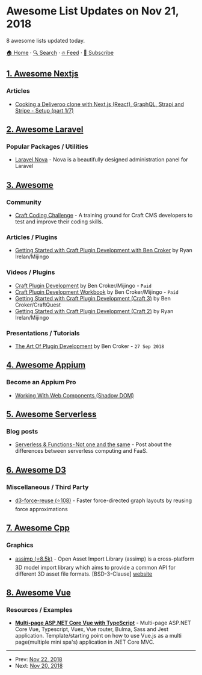 # Awesome List Updates on Nov 21, 2018

8 awesome lists updated today.

[🏠 Home](/README.md) · [🔍 Search](https://www.trackawesomelist.com/search/) · [🔥 Feed](https://www.trackawesomelist.com/rss.xml) · [📮 Subscribe](https://trackawesomelist.us17.list-manage.com/subscribe?u=d2f0117aa829c83a63ec63c2f&id=36a103854c)



## [1. Awesome Nextjs](/content/unicodeveloper/awesome-nextjs/README.md)

### Articles

*   [Cooking a Deliveroo clone with Next.js (React), GraphQL, Strapi and Stripe - Setup (part 1/7)](https://blog.strapi.io/strapi-next-setup)

## [2. Awesome Laravel](/content/chiraggude/awesome-laravel/README.md)

### Popular Packages / Utilities

*   [Laravel Nova](https://nova.laravel.com/) - Nova is a beautifully designed administration panel for Laravel

## [3. Awesome](/content/craftcms/awesome/README.md)

### Community

*   [Craft Coding Challenge](https://craftcodingchallenge.com/) - A training ground for Craft CMS developers to test and improve their coding skills.

### Articles / Plugins

*   [Getting Started with Craft Plugin Development with Ben Croker](https://mijingo.com/blog/getting-started-with-craft-plugin-development-with-ben-croker) by Ryan Irelan/Mijingo

### Videos / Plugins

*   [Craft Plugin Development](https://mijingo.com/products/screencasts/craft-plugin-development/) by Ben Croker/Mijingo - `Paid`
*   [Craft Plugin Development Workbook](https://mijingo.com/products/workbooks/craft-plugin-development-workbook/) by Ben Croker/Mijingo - `Paid`
*   [Getting Started with Craft Plugin Development (Craft 3)](https://craftquest.io/courses/how-to-create-craft-plugin) by Ben Croker/CraftQuest
*   [Getting Started with Craft Plugin Development (Craft 2)](https://mijingo.com/blog/getting-started-with-craft-plugin-development) by Ryan Irelan/Mijingo

### Presentations / Tutorials

*   [The Art Of Plugin Development](https://speakerdeck.com/putyourlightson/the-art-of-plugin-development) by Ben Croker - `27 Sep 2018`

## [4. Awesome Appium](/content/SrinivasanTarget/awesome-appium/README.md)

### Become an Appium Pro

*   [Working With Web Components (Shadow DOM)](https://appiumpro.com/editions/44)

## [5. Awesome Serverless](/content/pmuens/awesome-serverless/README.md)

### Blog posts

*   [Serverless & Functions - Not one and the same](https://hackernoon.com/serverless-functions-not-one-and-the-same-150eb070d9a3) - Post about the differences between serverless computing and FaaS.

## [6. Awesome D3](/content/wbkd/awesome-d3/README.md)

### Miscellaneous / Third Party

*   [d3-force-reuse (⭐108)](https://github.com/twosixlabs/d3-force-reuse) - Faster force-directed graph layouts by reusing force approximations

## [7. Awesome Cpp](/content/fffaraz/awesome-cpp/README.md)

### Graphics

*   [assimp (⭐8.5k)](https://github.com/assimp/assimp) - Open Asset Import Library (assimp) is a cross-platform 3D model import library which aims to provide a common API for different 3D asset file formats. \[BSD-3-Clause] [website](http://www.assimp.org)

## [8. Awesome Vue](/content/vuejs/awesome-vue/README.md)

### Resources / Examples

*   [**Multi-page ASP.NET Core Vue with TypeScript**](https://github.com/danijelh/aspnetcore-vue-typescript-template) - Multi-page ASP.NET Core Vue, Typescript, Vuex, Vue router, Bulma, Sass and Jest application. Template/starting point on how to use Vue.js as a multi page(multiple mini spa's) application in .NET Core MVC.

---

- Prev: [Nov 22, 2018](/content/2018/11/22/README.md)
- Next: [Nov 20, 2018](/content/2018/11/20/README.md)